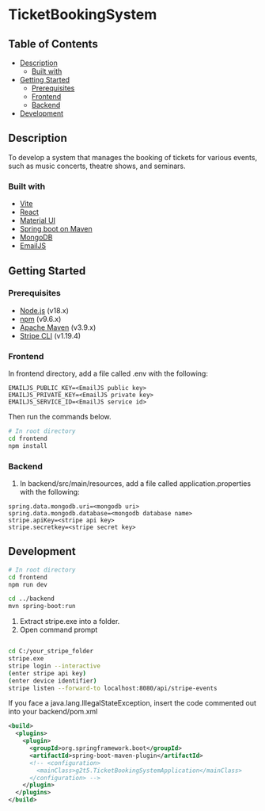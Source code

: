 # TicketBookingSystem

## Table of Contents

- [Description](##description)
  - [Built with](#built-with)
- [Getting Started](#getting-started)
  - [Prerequisites](#prerequisites)
  - [Frontend](#frontend)
  - [Backend](#backend)
- [Development](#development)

## Description

To develop a system that manages the booking of tickets for various events, such as music concerts, theatre shows, and seminars.

### Built with

- [Vite](https://vitejs.dev/)
- [React](https://react.dev/)
- [Material UI](https://mui.com/material-ui/)
- [Spring boot on Maven](https://spring.io/projects/spring-boot)
- [MongoDB](https://www.mongodb.com/)
- [EmailJS](https://www.emailjs.com/)

## Getting Started

### Prerequisites

- [Node.js](https://nodejs.org/en/) (v18.x)
- [npm](https://www.npmjs.com/get-npm) (v9.6.x)
- [Apache Maven](https://maven.apache.org/download.cgi) (v3.9.x)
- [Stripe CLI](https://github.com/stripe/stripe-cli/releases/tag/v1.19.4) (v1.19.4)


### Frontend

In frontend directory, add a file called .env with the following:

```properties
EMAILJS_PUBLIC_KEY=<EmailJS public key>
EMAILJS_PRIVATE_KEY=<EmailJS private key>
EMAILJS_SERVICE_ID=<EmailJS service id>

```

Then run the commands below.

```bash
# In root directory
cd frontend
npm install

```

### Backend

1. In backend/src/main/resources, add a file called application.properties with the following:

```properties
spring.data.mongodb.uri=<mongodb uri>
spring.data.mongodb.database=<mongodb database name>
stripe.apiKey=<stripe api key>
stripe.secretkey=<stripe secret key>
```


## Development

```bash
# In root directory
cd frontend
npm run dev

cd ../backend
mvn spring-boot:run

```

1. Extract stripe.exe into a folder.
2. Open command prompt

```bash

cd C:/your_stripe_folder
stripe.exe
stripe login --interactive
(enter stripe api key)
(enter device identifier)
stripe listen --forward-to localhost:8080/api/stripe-events

```

If you face a java.lang.IllegalStateException, insert the code commented out into your backend/pom.xml

```xml
<build>
  <plugins>
    <plugin>
      <groupId>org.springframework.boot</groupId>
      <artifactId>spring-boot-maven-plugin</artifactId>
      <!-- <configuration>
        <mainClass>g2t5.TicketBookingSystemApplication</mainClass>
      </configuration> -->
    </plugin>
  </plugins>
</build>
```
